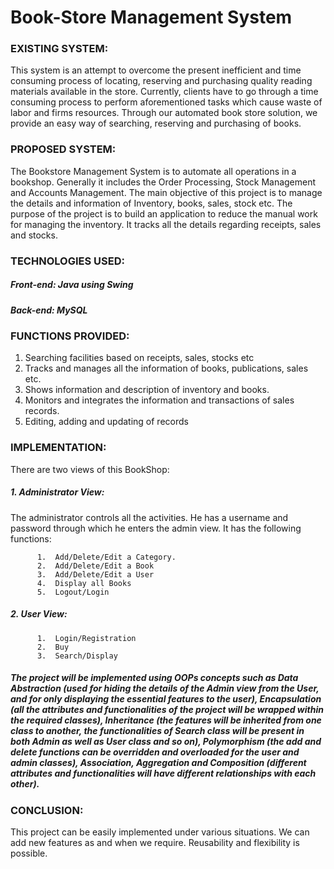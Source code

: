 # Book-Store Management System
### EXISTING SYSTEM:
This system is an attempt to overcome the present inefficient and time consuming process of locating, reserving and purchasing quality reading materials available in the store. Currently, clients have to go through a time consuming process to perform aforementioned tasks which cause waste of labor and firms resources. Through our automated book store solution, we provide an easy way of searching, reserving and purchasing of books.

### PROPOSED SYSTEM:
The Bookstore Management System is to automate all operations in a bookshop. Generally it includes the Order Processing, Stock Management and Accounts Management. The main objective of this project is to manage the details and information of Inventory, books, sales, stock etc. The purpose of the project is to build an application to reduce the manual work for managing the inventory. It tracks all the details regarding receipts, sales and stocks.

### TECHNOLOGIES USED:
##### Front-end: Java using Swing
##### Back-end: MySQL


### FUNCTIONS PROVIDED:
1.  Searching facilities based on receipts, sales, stocks etc
1.  Tracks and manages all the information of books, publications, sales etc.
1.  Shows information and description of inventory and books.
1.  Monitors and integrates the information and transactions of sales records.
1.  Editing, adding and updating of records


### IMPLEMENTATION:
There are two views of this BookShop:
##### 1.  Administrator View:
The administrator controls all the activities. He has  a username and password through which he enters the admin view. It has the following functions:
          
          1.  Add/Delete/Edit a Category.
          2.  Add/Delete/Edit a Book
          3.  Add/Delete/Edit a User
          4.  Display all Books
          5.  Logout/Login
##### 2.  User View:
          1.  Login/Registration
          2.  Buy
          3.  Search/Display


##### The project will be implemented using OOPs concepts such as Data Abstraction (used for hiding the details of the Admin view from the User, and for only displaying the essential features to the user), Encapsulation (all the attributes and functionalities of the project will be wrapped within the required classes), Inheritance (the features will be inherited from one class to another, the functionalities of Search class will be present in both Admin as well as User class and so on), Polymorphism (the add and delete functions can be overridden and overloaded for the user and admin classes), Association, Aggregation and Composition (different attributes and functionalities will have different relationships with each other).  


### CONCLUSION:
This project can be easily implemented under various situations. We can add new features as and when we require. Reusability and flexibility is possible. 
